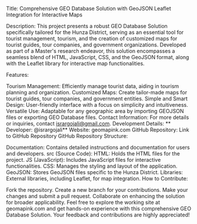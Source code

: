 Title: Comprehensive GEO Database Solution with GeoJSON Leaflet Integration for Interactive Maps

Description:
This project presents a robust GEO Database Solution specifically tailored for the Hunza District, serving as an essential tool for tourist management, tourism, and the creation of customized maps for tourist guides, tour companies, and government organizations. Developed as part of a Master's research endeavor, this solution encompasses a seamless blend of HTML, JavaScript, CSS, and the GeoJSON format, along with the Leaflet library for interactive map functionalities.

Features:

Tourism Management: Efficiently manage tourist data, aiding in tourism planning and organization.
Customized Maps: Create tailor-made maps for tourist guides, tour companies, and government entities.
Simple and Smart Design: User-friendly interface with a focus on simplicity and intuitiveness.
Versatile Use: Adaptable for any geographic area by importing GEOJSON files or exporting GEO Database files.
Contact Information: For more details or inquiries, contact isrargojali@gmail.com.
Development Details:
**
Developer: @isrargojali**
Website: geomapink.com
GitHub Repository: Link to GitHub Repository
GitHub Repository Structure:

Documentation: Contains detailed instructions and documentation for users and developers.
src (Source Code):
HTML: Holds the HTML files for the project.
JS (JavaScript): Includes JavaScript files for interactive functionalities.
CSS: Manages the styling and layout of the application.
GeoJSON: Stores GeoJSON files specific to the Hunza District.
Libraries: External libraries, including Leaflet, for map integration.
How to Contribute:

Fork the repository.
Create a new branch for your contributions.
Make your changes and submit a pull request.
Collaborate on enhancing the solution for broader applicability.
Feel free to explore the working site at geomapink.com and get hands-on experience with this comprehensive GEO Database Solution. Your feedback and contributions are highly appreciated!






